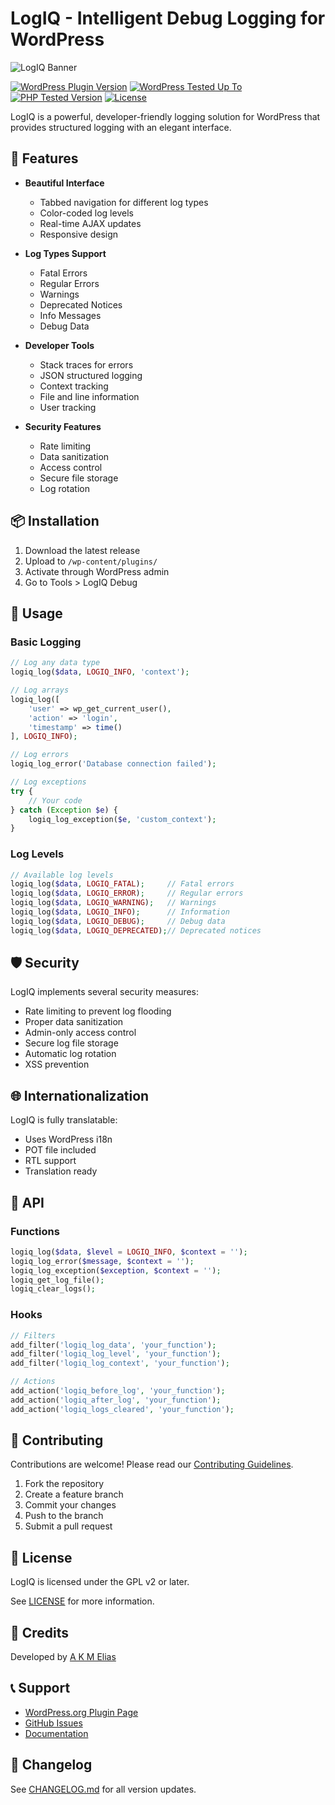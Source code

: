 # LogIQ - Intelligent Debug Logging for WordPress

![LogIQ Banner](/.wordpress-org/banner-772x250.png)

[![WordPress Plugin Version](https://img.shields.io/wordpress/plugin/v/logiq)](https://wordpress.org/plugins/logiq/)
[![WordPress Tested Up To](https://img.shields.io/wordpress/v/logiq)](https://wordpress.org/plugins/logiq/)
[![PHP Tested Version](https://img.shields.io/badge/PHP-7.4%2B-blue)](https://wordpress.org/plugins/logiq/)
[![License](https://img.shields.io/badge/License-GPL%20v2-blue.svg)](https://www.gnu.org/licenses/gpl-2.0.html)

LogIQ is a powerful, developer-friendly logging solution for WordPress that provides structured logging with an elegant interface.

## 🚀 Features

- **Beautiful Interface**
  - Tabbed navigation for different log types
  - Color-coded log levels
  - Real-time AJAX updates
  - Responsive design

- **Log Types Support**
  - Fatal Errors
  - Regular Errors
  - Warnings
  - Deprecated Notices
  - Info Messages
  - Debug Data

- **Developer Tools**
  - Stack traces for errors
  - JSON structured logging
  - Context tracking
  - File and line information
  - User tracking

- **Security Features**
  - Rate limiting
  - Data sanitization
  - Access control
  - Secure file storage
  - Log rotation

## 📦 Installation

1. Download the latest release
2. Upload to `/wp-content/plugins/`
3. Activate through WordPress admin
4. Go to Tools > LogIQ Debug

## 🔧 Usage

### Basic Logging

```php
// Log any data type
logiq_log($data, LOGIQ_INFO, 'context');

// Log arrays
logiq_log([
    'user' => wp_get_current_user(),
    'action' => 'login',
    'timestamp' => time()
], LOGIQ_INFO);

// Log errors
logiq_log_error('Database connection failed');

// Log exceptions
try {
    // Your code
} catch (Exception $e) {
    logiq_log_exception($e, 'custom_context');
}
```

### Log Levels

```php
// Available log levels
logiq_log($data, LOGIQ_FATAL);     // Fatal errors
logiq_log($data, LOGIQ_ERROR);     // Regular errors
logiq_log($data, LOGIQ_WARNING);   // Warnings
logiq_log($data, LOGIQ_INFO);      // Information
logiq_log($data, LOGIQ_DEBUG);     // Debug data
logiq_log($data, LOGIQ_DEPRECATED);// Deprecated notices
```

## 🛡️ Security

LogIQ implements several security measures:

- Rate limiting to prevent log flooding
- Proper data sanitization
- Admin-only access control
- Secure log file storage
- Automatic log rotation
- XSS prevention

## 🌐 Internationalization

LogIQ is fully translatable:

- Uses WordPress i18n
- POT file included
- RTL support
- Translation ready

## 🔄 API

### Functions

```php
logiq_log($data, $level = LOGIQ_INFO, $context = '');
logiq_log_error($message, $context = '');
logiq_log_exception($exception, $context = '');
logiq_get_log_file();
logiq_clear_logs();
```

### Hooks

```php
// Filters
add_filter('logiq_log_data', 'your_function');
add_filter('logiq_log_level', 'your_function');
add_filter('logiq_log_context', 'your_function');

// Actions
add_action('logiq_before_log', 'your_function');
add_action('logiq_after_log', 'your_function');
add_action('logiq_logs_cleared', 'your_function');
```

## 🤝 Contributing

Contributions are welcome! Please read our [Contributing Guidelines](CONTRIBUTING.md).

1. Fork the repository
2. Create a feature branch
3. Commit your changes
4. Push to the branch
5. Submit a pull request

## 📝 License

LogIQ is licensed under the GPL v2 or later.

See [LICENSE](LICENSE) for more information.

## 👥 Credits

Developed by [A K M Elias](https://akmelias.com)

## 📞 Support

- [WordPress.org Plugin Page](https://wordpress.org/plugins/logiq/)
- [GitHub Issues](https://github.com/yourusername/logiq/issues)
- [Documentation](https://github.com/yourusername/logiq/wiki)

## 🔄 Changelog

See [CHANGELOG.md](CHANGELOG.md) for all version updates. 